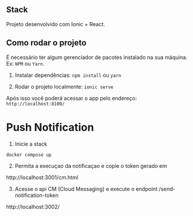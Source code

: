 ## Stack

Projeto desenvolvido com Ionic + React.

## Como rodar o projeto

É necessário ter algum gerenciador de pacotes instalado na sua máquina. Ex: `NPM` ou `Yarn`.

1. Instalar dependências:
   `npm install` ou `yarn`

2. Rodar o projeto localmente:
   `ionic serve`

Após isso você poderá acessar o app pelo endereço:
`http://localhost:8100/`


# Push Notification

1. Inicie a stack

```
docker compose up
```

2. Permita a execuçao da notificaçao e copie o token gerado em

http://localhost:3001/cm.html

3. Acesse o api CM (Cloud Messaging) e execute o endpoint /send-notification-token

http://localhost:3002/
